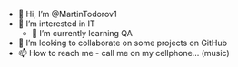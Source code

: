 - 👋 Hi, I’m @MartinTodorov1
- 👀 I’m interested in IT
  - 🌱 I’m currently learning QA
- 💞️ I’m looking to collaborate on some projects on GitHub
- 📫 How to reach me - call me on my cellphone... (music)

<!---
MartinTodorov1/MartinTodorov1 is a ✨ special ✨ repository because its `README.md` (this file) appears on your GitHub profile.
You can click the Preview link to take a look at your changes.
--->
